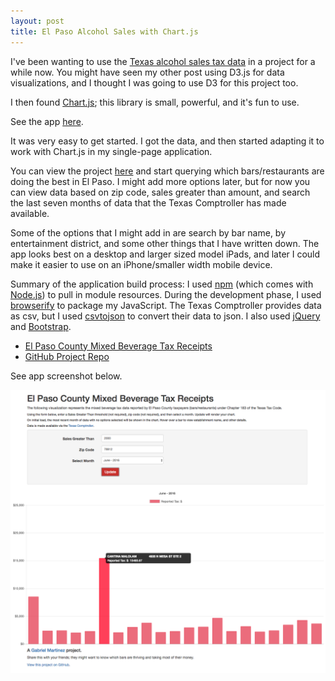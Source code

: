 ```yaml
---
layout: post
title: El Paso Alcohol Sales with Chart.js
---
```


I've been wanting to use the [Texas alcohol sales tax data](http://www.texastransparency.org/Data_Center/Search_Datasets.php) in a project for a while now. You might have seen my other post using D3.js for data visualizations, and I thought I was going to use D3 for this project too.

I then found [Chart.js](http://www.chartjs.org/); this library is small, powerful, and it's fun to use.

See the app [here](http://www.txalcsales.martinezgabriel.com/).

It was very easy to get started. I got the data, and then started adapting it to work with Chart.js in my single-page application.

You can view the project [here](http://www.txalcsales.martinezgabriel.com/) and start querying which bars/restaurants are doing the best in El Paso. I might add more options later, but for now you can view data based on zip code, sales greater than amount, and search the last seven months of data that the Texas Comptroller has made available.

Some of the options that I might add in are search by bar name, by entertainment district, and some other things that I have written down. The app looks best on a desktop and larger sized model iPads, and later I could make it easier to use on an iPhone/smaller width mobile device.

Summary of the application build process: I used [npm](https://www.npmjs.com/) (which comes with [Node.js](https://nodejs.org/en/)) to pull in module resources. During the development phase, I used [browserify](http://browserify.org/) to package my JavaScript. The Texas Comptroller provides data as csv, but I used [csvtojson](https://www.npmjs.com/package/csvtojson) to convert their data to json. I also used [jQuery](https://jquery.com/) and [Bootstrap](http://getbootstrap.com/).

* [El Paso County Mixed Beverage Tax Receipts](http://www.txalcsales.martinezgabriel.com/)
* [GitHub Project Repo](https://github.com/gabemartinez/txalcsales-chartjs)

See app screenshot below.

![El Paso Alcohol Sales App Screenshot](/images/txalcsales-screenshot.png)
